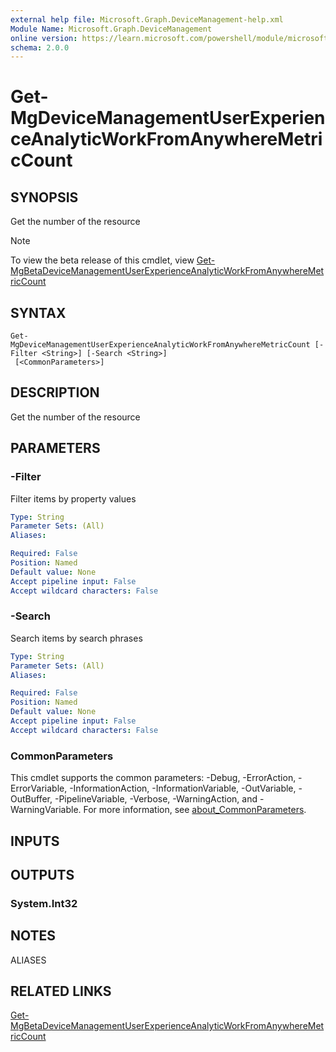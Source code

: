 ```yaml
---
external help file: Microsoft.Graph.DeviceManagement-help.xml
Module Name: Microsoft.Graph.DeviceManagement
online version: https://learn.microsoft.com/powershell/module/microsoft.graph.devicemanagement/get-mgdevicemanagementuserexperienceanalyticworkfromanywheremetriccount
schema: 2.0.0
---
```


# Get-MgDeviceManagementUserExperienceAnalyticWorkFromAnywhereMetricCount

## SYNOPSIS
Get the number of the resource

> [!NOTE]
> To view the beta release of this cmdlet, view [Get-MgBetaDeviceManagementUserExperienceAnalyticWorkFromAnywhereMetricCount](/powershell/module/Microsoft.Graph.Beta.Applications/Get-MgBetaDeviceManagementUserExperienceAnalyticWorkFromAnywhereMetricCount?view=graph-powershell-beta)

## SYNTAX

```
Get-MgDeviceManagementUserExperienceAnalyticWorkFromAnywhereMetricCount [-Filter <String>] [-Search <String>]
 [<CommonParameters>]
```

## DESCRIPTION
Get the number of the resource

## PARAMETERS

### -Filter
Filter items by property values

```yaml
Type: String
Parameter Sets: (All)
Aliases:

Required: False
Position: Named
Default value: None
Accept pipeline input: False
Accept wildcard characters: False
```

### -Search
Search items by search phrases

```yaml
Type: String
Parameter Sets: (All)
Aliases:

Required: False
Position: Named
Default value: None
Accept pipeline input: False
Accept wildcard characters: False
```

### CommonParameters
This cmdlet supports the common parameters: -Debug, -ErrorAction, -ErrorVariable, -InformationAction, -InformationVariable, -OutVariable, -OutBuffer, -PipelineVariable, -Verbose, -WarningAction, and -WarningVariable. For more information, see [about_CommonParameters](http://go.microsoft.com/fwlink/?LinkID=113216).

## INPUTS

## OUTPUTS

### System.Int32
## NOTES

ALIASES

## RELATED LINKS
[Get-MgBetaDeviceManagementUserExperienceAnalyticWorkFromAnywhereMetricCount](/powershell/module/Microsoft.Graph.Beta.Applications/Get-MgBetaDeviceManagementUserExperienceAnalyticWorkFromAnywhereMetricCount?view=graph-powershell-beta)

